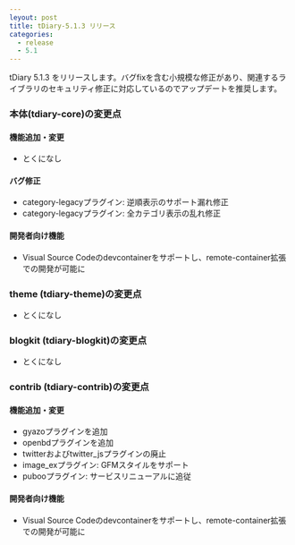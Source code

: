 ```yaml
---
leyout: post
title: tDiary-5.1.3 リリース
categories:
  - release
  - 5.1
---
```

tDiary 5.1.3 をリリースします。バグfixを含む小規模な修正があり、関連するライブラリのセキュリティ修正に対応しているのでアップデートを推奨します。

### 本体(tdiary-core)の変更点
#### 機能追加・変更
* とくになし

#### バグ修正
* category-legacyプラグイン: 逆順表示のサポート漏れ修正
* category-legacyプラグイン: 全カテゴリ表示の乱れ修正

#### 開発者向け機能
* Visual Source Codeのdevcontainerをサポートし、remote-container拡張での開発が可能に

### theme (tdiary-theme)の変更点
* とくになし

### blogkit (tdiary-blogkit)の変更点
* とくになし

### contrib (tdiary-contrib)の変更点
#### 機能追加・変更
* gyazoプラグインを追加
* openbdプラグインを追加
* twitterおよびtwitter_jsプラグインの廃止
* image_exプラグイン: GFMスタイルをサポート
* pubooプラグイン: サービスリニューアルに追従

#### 開発者向け機能
* Visual Source Codeのdevcontainerをサポートし、remote-container拡張での開発が可能に

